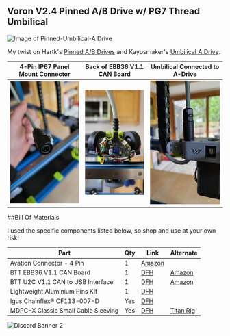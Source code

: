 ## Voron V2.4 Pinned A/B Drive w/ PG7 Thread Umbilical

![Image of Pinned-Umbilical-A Drive](https://github.com/speedyv0/misc/blob/main/PG7-Pinned-AB%20Drives%202.4/Images/A_Drive.PNG)

My twist on Hartk's [Pinned A/B Drives](https://github.com/hartk1213/MISC/tree/main/Voron%20Mods/Voron%202/2.4/Voron2.4_Pins_Mod)
and Kayosmaker's [Umbilical A Drive](https://github.com/KayosMaker). 

| 4-Pin IP67 Panel Mount Connector | Back of EBB36 V1.1 CAN Board | Umbilical Connected to A-Drive |
| - | - | - |
| ![Connector](Images/Connector.jpg) | ![CAN](Images/CAN.jpg) | ![Connected](Images/Connected.jpg) |

##Bill Of Materials

I used the specific components listed below, so shop and use at your own risk!

| Part | Qty | Link | Alternate |
| - | - | - | - |
| Avation Connector - 4 Pin | 1 | [Amazon](https://www.amzn.com/B087MZYG37) |
| BTT EBB36 V1.1 CAN Board | 1 | [DFH](https://deepfriedhero.in/products/ebb36?variant=42869488910558) | [Amazon](https://www.amzn.com/B0B1MHHNDX) |
| BTT U2C V1.1 CAN to USB Interface | 1 | [DFH](https://deepfriedhero.in/products/ebb36?variant=42869488910558) | [Amazon](https://www.amzn.com/B0B1X47319) |
| Lightweight Aluminium Pins Kit | 1 | [DFH](https://deepfriedhero.in/products/ultra-lightweight-aluminum-pins-kit?_pos=2&_sid=00af9452e&_ss=r) |
| Igus Chainflex® CF113-007-D | Yes | [DFH](https://deepfriedhero.in/products/igus-chainflex%C2%AE-cf113-007-d) |
| MDPC-X Classic Small Cable Sleeving | Yes | [DFH](https://deepfriedhero.in/products/mdpc-x-classic-small-cable-sleeving) | [Titan Rig](https://www.titanrig.com/diy-modding/cable-sleeving-supplies/sleeving/mdpc-x-cable-sleeving.html) |

![Discord Banner 2](https://discordapp.com/api/guilds/460117602945990666/widget.png?style=banner2)